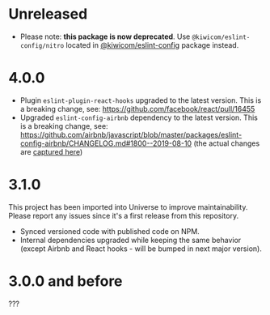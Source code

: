 # Unreleased

- Please note: **this package is now deprecated**. Use `@kiwicom/eslint-config/nitro` located in [@kiwicom/eslint-config](https://www.npmjs.com/package/@kiwicom/eslint-config) package instead.

# 4.0.0

- Plugin `eslint-plugin-react-hooks` upgraded to the latest version. This is a breaking change, see: https://github.com/facebook/react/pull/16455
- Upgraded `eslint-config-airbnb` dependency to the latest version. This is a breaking change, see: https://github.com/airbnb/javascript/blob/master/packages/eslint-config-airbnb/CHANGELOG.md#1800--2019-08-10 (the actual changes are [captured here](https://github.com/kiwicom/eslint-config-kiwicom/commit/bba21d7f50497529933510c4b385f12420e77c5a#diff-83e65654704ff52d4fa224e5e7ecc300))

# 3.1.0

This project has been imported into Universe to improve maintainability. Please report any issues since it's a first release from this repository.

- Synced versioned code with published code on NPM.
- Internal dependencies upgraded while keeping the same behavior (except Airbnb and React hooks - will be bumped in next major version).

# 3.0.0 and before

???
